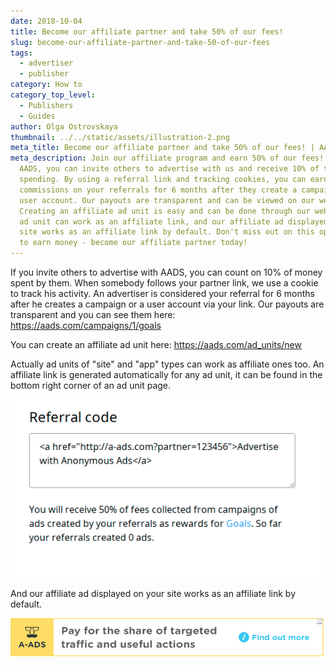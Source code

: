 ```yaml
---
date: 2018-10-04
title: Become our affiliate partner and take 50% of our fees!
slug: become-our-affiliate-partner-and-take-50-of-our-fees
tags:
  - advertiser
  - publisher
category: How to
category_top_level:
  - Publishers
  - Guides
author: Olga Ostrovskaya
thumbnail: ../../static/assets/illustration-2.png
meta_title: Become our affiliate partner and take 50% of our fees! | AADS Blog
meta_description: Join our affiliate program and earn 50% of our fees! With
  AADS, you can invite others to advertise with us and receive 10% of their
  spending. By using a referral link and tracking cookies, you can earn
  commissions on your referrals for 6 months after they create a campaign or
  user account. Our payouts are transparent and can be viewed on our website.
  Creating an affiliate ad unit is easy and can be done through our website. Any
  ad unit can work as an affiliate link, and our affiliate ad displayed on your
  site works as an affiliate link by default. Don't miss out on this opportunity
  to earn money - become our affiliate partner today!
---
```

If you invite others to advertise with AADS, you can count on 10% of money spent by them. When somebody follows your partner link, we use a cookie to track his activity. An advertiser is considered your referral for 6 months after he creates a campaign or a user account via your link. Our payouts are transparent and you can see them here: <https://aads.com/campaigns/1/goals>

You can create an affiliate ad unit here: <https://aads.com/ad_units/new>

Actually ad units of "site" and "app" types can work as affiliate ones too. An affiliate link is generated automatically for any ad unit, it can be found in the bottom right corner of an ad unit page. 

![Ad unit referral code](../../static/assets/screenshot-2-.png "Ad unit referral code")

And our affiliate ad displayed on your site works as an affiliate link by default.

![Affiliate ad](../../static/assets/screenshot-3-.png "Affiliate ad")
